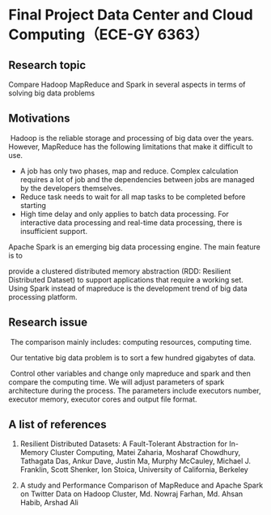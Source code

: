 # Final Project  Data Center and Cloud Computing（ECE-GY 6363）

## Research topic

Compare Hadoop MapReduce and Spark in several aspects in terms of solving big data problems

## Motivations

​    Hadoop is the reliable storage and processing of big data over the years. However, MapReduce has the following limitations that make it difficult to use. 

-  A job has only two phases, map and reduce. Complex calculation requires a lot of job and the dependencies between jobs are managed by the developers themselves.
- Reduce task needs to wait for all map tasks to be completed before starting
-  High time delay and only applies to batch data processing. For interactive data processing and real-time data processing, there is insufficient support.

Apache Spark is an emerging big data processing engine. The main feature is to 

provide a clustered distributed memory abstraction (RDD: Resilient Distributed Dataset) to support applications that require a working set. Using Spark instead of mapreduce is the development trend of big data processing platform. 

## Research issue

​    The comparison mainly includes: computing resources, computing time.

​    Our tentative big data problem is to sort a few hundred gigabytes of data.

​    Control other variables and change only mapreduce and spark and then compare the computing time. We will adjust parameters of spark architecture during the process. The parameters include executors number, executor memory, executor cores and output file format. 

## A list of references

1. Resilient Distributed Datasets: A Fault-Tolerant Abstraction for In-Memory Cluster Computing, Matei Zaharia, Mosharaf Chowdhury, Tathagata Das, Ankur Dave, Justin Ma, Murphy McCauley, Michael J. Franklin, Scott Shenker, Ion Stoica, University of California, Berkeley

2.  A study and Performance Comparison of MapReduce and Apache Spark on Twitter Data on Hadoop Cluster, Md. Nowraj Farhan, Md. Ahsan Habib, Arshad Ali